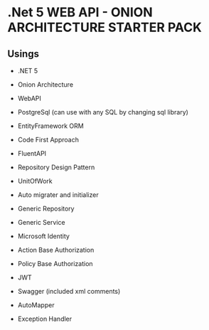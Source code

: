 # .Net 5 WEB API - ONION ARCHITECTURE STARTER PACK

## Usings
- .NET 5
- Onion Architecture
- WebAPI

- PostgreSql (can use with any SQL by changing sql library)
- EntityFramework ORM
- Code First Approach
- FluentAPI
- Repository Design Pattern
- UnitOfWork
- Auto migrater and initializer
- Generic Repository

- Generic Service

- Microsoft Identity
- Action Base Authorization
- Policy Base Authorization
- JWT

- Swagger (included xml comments)
- AutoMapper
- Exception Handler
